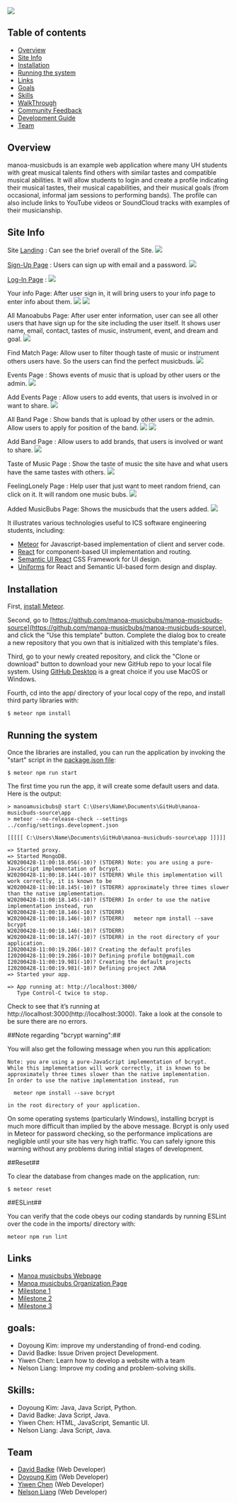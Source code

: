 ![](images/music.jpg)


## Table of contents

* [Overview](#Overview)
* [Site Info](#site-info)
* [Installation](#Installation)
* [Running the system](#Running-the-system)
* [Links](#links)
* [Goals](#goals)
* [Skills](#skills)
* [WalkThrough](#WalkThrough)
* [Community Feedback](#Community-feedback)
* [Development Guide](#development-Guide)
* [Team](#Team)


## Overview

manoa-musicbuds is an example web application where many UH students with great musical talents find others with similar tastes and compatible musical abilities. It will allow students to login and create a profile indicating their musical tastes, their musical capabilities, and their musical goals (from occasional, informal jam sessions to performing bands). The profile can also include links to YouTube videos or SoundCloud tracks with examples of their musicianship. 

## Site Info
Site [Landing](http://musicbuds.meteorapp.com/#/) : Can see the brief overall of the Site.
![](images/1.png)

[Sign-Up Page](http://musicbuds.meteorapp.com/#/signup) : Users can sign up with email and a password.
![](images/2.png)

[Log-In Page](http://musicbuds.meteorapp.com/#/signin) : 
![](images/3.png)

Your info Page: After user sign in, it will bring users to your info page to enter info about them.
![](images/yourinfo.png)
![](images/4.png)

All Manoabubs Page: After user enter information, user can see all other users that have sign up for the site including the user itself.
It shows user name, email, contact, tastes of music, instrument, event, and dream and goal.
![](images/5.png)

Find Match Page: Allow user to filter though taste of music or instrument others users have. So the users can find the perfect musicbuds.
![](images/6.png)

Events Page : Shows events of music that is upload by other users or the admin.
![](images/7.png)

Add Events Page : Allow users to add events, that users is involved in or want to share.
![](images/8.png)

All Band Page : Show bands that is upload by other users or the admin. Allow users to apply for position of the band.
![](images/9.png)
![](images/10.png)

Add Band Page : Allow users to add brands, that users is involved or want to share.
![](images/11.png)

Taste of Music Page : Show the taste of music the site have and what users have the same tastes with others.
![](images/12.png)

FeelingLonely Page : Help user that just want to meet random friend, can click on it. It will random one music bubs.
![](images/13.png)

Added MusicBubs Page: Shows the musicbuds that the users added.
![](images/14.png)

It illustrates various technologies useful to ICS software engineering students, including:

* [Meteor](https://www.meteor.com/) for Javascript-based implementation of client and server code.
* [React](https://reactjs.org/) for component-based UI implementation and routing.
* [Semantic UI React](https://react.semantic-ui.com/) CSS Framework for UI design.
* [Uniforms](https://uniforms.tools/) for React and Semantic UI-based form design and display.

## Installation

First, [install Meteor](https://www.meteor.com/install).

Second, go to [https://github.com/manoa-musicbubs/manoa-musicbuds-source](https://github.com/manoa-musicbubs/manoa-musicbuds-source), and click the "Use this template" button. Complete the dialog box to create a new repository that you own that is initialized with this template's files.

Third, go to your newly created repository, and click the "Clone or download" button to download your new GitHub repo to your local file system.  Using [GitHub Desktop](https://desktop.github.com/) is a great choice if you use MacOS or Windows.

Fourth, cd into the app/ directory of your local copy of the repo, and install third party libraries with:

```
$ meteor npm install
```

## Running the system

Once the libraries are installed, you can run the application by invoking the "start" script in the [package.json file](https://github.com/manoa-musicbubs/manoa-musicbuds-source/blob/master/app/package.json):

```
$ meteor npm run start
```

The first time you run the app, it will create some default users and data. Here is the output:

```
> manoamusicbubs@ start C:\Users\Name\Documents\GitHub\manoa-musicbuds-source\app
> meteor --no-release-check --settings ../config/settings.development.json

[[[[[ C:\Users\Name\Documents\GitHub\manoa-musicbuds-source\app ]]]]]

=> Started proxy.
=> Started MongoDB.
W20200428-11:00:18.056(-10)? (STDERR) Note: you are using a pure-JavaScript implementation of bcrypt.
W20200428-11:00:18.144(-10)? (STDERR) While this implementation will work correctly, it is known to be
W20200428-11:00:18.145(-10)? (STDERR) approximately three times slower than the native implementation.
W20200428-11:00:18.145(-10)? (STDERR) In order to use the native implementation instead, run
W20200428-11:00:18.146(-10)? (STDERR)
W20200428-11:00:18.146(-10)? (STDERR)   meteor npm install --save bcrypt
W20200428-11:00:18.146(-10)? (STDERR)
W20200428-11:00:18.147(-10)? (STDERR) in the root directory of your application.
I20200428-11:00:19.286(-10)? Creating the default profiles
I20200428-11:00:19.286(-10)? Defining profile bot@gmail.com
I20200428-11:00:19.981(-10)? Creating the default projects
I20200428-11:00:19.981(-10)? Defining project JVNA
=> Started your app.

=> App running at: http://localhost:3000/
   Type Control-C twice to stop.
```
Check to see that it’s running at http://localhost:3000(http://localhost:3000). Take a look at the console to be sure there are no errors.

##Note regarding "bcrypt warning":##

You will also get the following message when you run this application:

```
Note: you are using a pure-JavaScript implementation of bcrypt.
While this implementation will work correctly, it is known to be
approximately three times slower than the native implementation.
In order to use the native implementation instead, run

  meteor npm install --save bcrypt

in the root directory of your application.
```

On some operating systems (particularly Windows), installing bcrypt is much more difficult than implied by the above message. Bcrypt is only used in Meteor for password checking, so the performance implications are negligible until your site has very high traffic. You can safely ignore this warning without any problems during initial stages of development.

##Reset##

To clear the database from changes made on the application, run:

```
$ meteor reset
```

##ESLint##

You can verify that the code obeys our coding standards by running ESLint over the code in the imports/ directory with:

```
meteor npm run lint
```

## Links

* [Manoa musicbubs Webpage](https://manoa-musicbubs.github.io/)
* [Manoa musicbubs Organization Page](https://github.com/manoa-musicbubs)
* [Milestone 1](https://github.com/manoa-musicbubs/manoa-musicbuds-source/projects/1)
* [Milestone 2](https://github.com/manoa-musicbubs/manoa-musicbuds-source/projects/3#column-8772765)
* [Milestone 3](https://github.com/manoa-musicbubs/manoa-musicbuds-source/projects/4)

## goals:

* Doyoung Kim: improve my understanding of frond-end coding.
* David Badke: Issue Driven project Development.
* Yiwen Chen: Learn how to develop a website with a team
* Nelson Liang: Improve my coding and problem-solving skills.

## Skills:
* Doyoung Kim: Java, Java Script, Python.
* David Badke: Java Script, Java.
* Yiwen Chen: HTML, JavaScript, Semantic UI.
* Nelson Liang: Java Script, Java.


## Team

* [David Badke](https://github.com/davidrb) (Web Developer)
* [Doyoung Kim](https://github.com/doyounghi) (Web Developer)
* [Yiwen Chen](https://github.com/yiwenc22) (Web Developer)
* [Nelson Liang](https://github.com/Nelson-Liang) (Web Developer)
